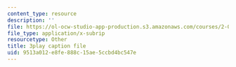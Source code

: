 ```yaml
---
content_type: resource
description: ''
file: https://ol-ocw-studio-app-production.s3.amazonaws.com/courses/2-003sc-engineering-dynamics-fall-2011/9513a012e8fe888c15ae5ccbd4bc547e_zlbbbA5Uuu8.srt
file_type: application/x-subrip
resourcetype: Other
title: 3play caption file
uid: 9513a012-e8fe-888c-15ae-5ccbd4bc547e
---
```

